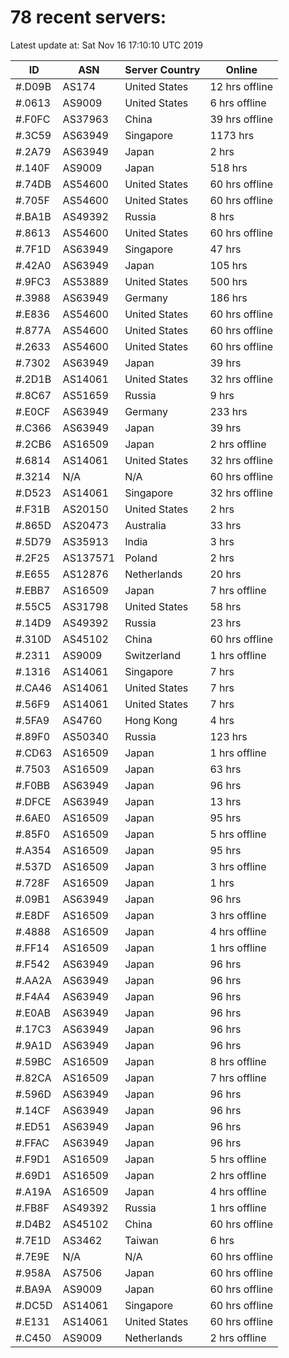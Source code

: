 # 78 recent servers:

Latest update at: Sat Nov 16 17:10:10 UTC 2019

| ID | ASN | Server Country | Online |
| -- | --- | -------------- | ------ |
| #.D09B | AS174 | United States | 12 hrs offline |
| #.0613 | AS9009 | United States | 6 hrs offline |
| #.F0FC | AS37963 | China | 39 hrs offline |
| #.3C59 | AS63949 | Singapore | 1173 hrs |
| #.2A79 | AS63949 | Japan | 2 hrs |
| #.140F | AS9009 | Japan | 518 hrs |
| #.74DB | AS54600 | United States | 60 hrs offline |
| #.705F | AS54600 | United States | 60 hrs offline |
| #.BA1B | AS49392 | Russia | 8 hrs |
| #.8613 | AS54600 | United States | 60 hrs offline |
| #.7F1D | AS63949 | Singapore | 47 hrs |
| #.42A0 | AS63949 | Japan | 105 hrs |
| #.9FC3 | AS53889 | United States | 500 hrs |
| #.3988 | AS63949 | Germany | 186 hrs |
| #.E836 | AS54600 | United States | 60 hrs offline |
| #.877A | AS54600 | United States | 60 hrs offline |
| #.2633 | AS54600 | United States | 60 hrs offline |
| #.7302 | AS63949 | Japan | 39 hrs |
| #.2D1B | AS14061 | United States | 32 hrs offline |
| #.8C67 | AS51659 | Russia | 9 hrs |
| #.E0CF | AS63949 | Germany | 233 hrs |
| #.C366 | AS63949 | Japan | 39 hrs |
| #.2CB6 | AS16509 | Japan | 2 hrs offline |
| #.6814 | AS14061 | United States | 32 hrs offline |
| #.3214 | N/A | N/A | 60 hrs offline |
| #.D523 | AS14061 | Singapore | 32 hrs offline |
| #.F31B | AS20150 | United States | 2 hrs |
| #.865D | AS20473 | Australia | 33 hrs |
| #.5D79 | AS35913 | India | 3 hrs |
| #.2F25 | AS137571 | Poland | 2 hrs |
| #.E655 | AS12876 | Netherlands | 20 hrs |
| #.EBB7 | AS16509 | Japan | 7 hrs offline |
| #.55C5 | AS31798 | United States | 58 hrs |
| #.14D9 | AS49392 | Russia | 23 hrs |
| #.310D | AS45102 | China | 60 hrs offline |
| #.2311 | AS9009 | Switzerland | 1 hrs offline |
| #.1316 | AS14061 | Singapore | 7 hrs |
| #.CA46 | AS14061 | United States | 7 hrs |
| #.56F9 | AS14061 | United States | 7 hrs |
| #.5FA9 | AS4760 | Hong Kong | 4 hrs |
| #.89F0 | AS50340 | Russia | 123 hrs |
| #.CD63 | AS16509 | Japan | 1 hrs offline |
| #.7503 | AS16509 | Japan | 63 hrs |
| #.F0BB | AS63949 | Japan | 96 hrs |
| #.DFCE | AS63949 | Japan | 13 hrs |
| #.6AE0 | AS16509 | Japan | 95 hrs |
| #.85F0 | AS16509 | Japan | 5 hrs offline |
| #.A354 | AS16509 | Japan | 95 hrs |
| #.537D | AS16509 | Japan | 3 hrs offline |
| #.728F | AS16509 | Japan | 1 hrs |
| #.09B1 | AS63949 | Japan | 96 hrs |
| #.E8DF | AS16509 | Japan | 3 hrs offline |
| #.4888 | AS16509 | Japan | 4 hrs offline |
| #.FF14 | AS16509 | Japan | 1 hrs offline |
| #.F542 | AS63949 | Japan | 96 hrs |
| #.AA2A | AS63949 | Japan | 96 hrs |
| #.F4A4 | AS63949 | Japan | 96 hrs |
| #.E0AB | AS63949 | Japan | 96 hrs |
| #.17C3 | AS63949 | Japan | 96 hrs |
| #.9A1D | AS63949 | Japan | 96 hrs |
| #.59BC | AS16509 | Japan | 8 hrs offline |
| #.82CA | AS16509 | Japan | 7 hrs offline |
| #.596D | AS63949 | Japan | 96 hrs |
| #.14CF | AS63949 | Japan | 96 hrs |
| #.ED51 | AS63949 | Japan | 96 hrs |
| #.FFAC | AS63949 | Japan | 96 hrs |
| #.F9D1 | AS16509 | Japan | 5 hrs offline |
| #.69D1 | AS16509 | Japan | 2 hrs offline |
| #.A19A | AS16509 | Japan | 4 hrs offline |
| #.FB8F | AS49392 | Russia | 1 hrs offline |
| #.D4B2 | AS45102 | China | 60 hrs offline |
| #.7E1D | AS3462 | Taiwan | 6 hrs |
| #.7E9E | N/A | N/A | 60 hrs offline |
| #.958A | AS7506 | Japan | 60 hrs offline |
| #.BA9A | AS9009 | Japan | 60 hrs offline |
| #.DC5D | AS14061 | Singapore | 60 hrs offline |
| #.E131 | AS14061 | United States | 60 hrs offline |
| #.C450 | AS9009 | Netherlands | 2 hrs offline |

